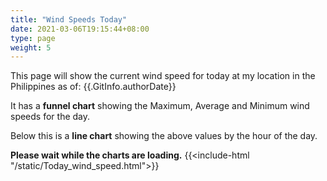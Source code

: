 ```yaml
---
title: "Wind Speeds Today"
date: 2021-03-06T19:15:44+08:00
type: page
weight: 5
---
```

This page will show the current wind speed for today at my location in the Philippines as of: {{.GitInfo.authorDate}}

It has a **funnel chart** showing the Maximum, Average and Minimum wind speeds for the day.

Below this is a **line chart** showing the above values by the hour of the day.

**Please wait while the charts are loading.**
{{<include-html "/static/Today_wind_speed.html">}}
